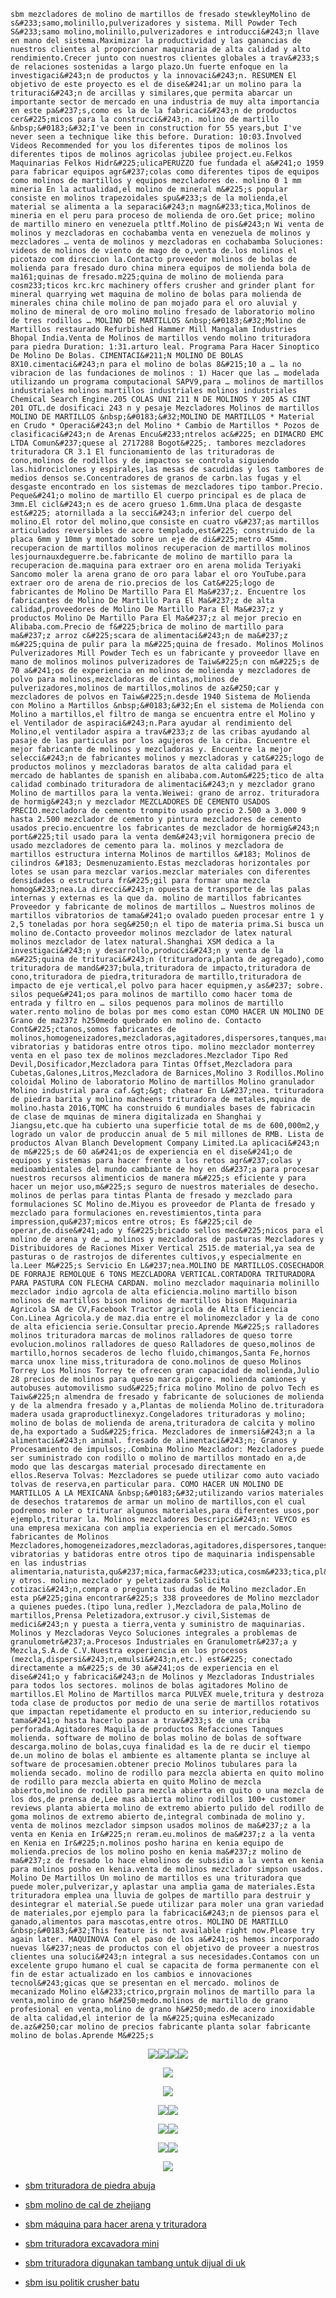 
```
sbm mezcladores de molino de martillos de fresado stewkleyMolino de s&#233;samo,molinillo,pulverizadores y sistema. Mill Powder Tech S&#233;samo molino,molinillo,pulverizadores e introducci&#243;n llave en mano del sistema.Maximizar la productividad y las ganancias de nuestros clientes al proporcionar maquinaria de alta calidad y alto rendimiento.Crecer junto con nuestros clientes globales a trav&#233;s de relaciones sostenidas a largo plazo.Un fuerte enfoque en la investigaci&#243;n de productos y la innovaci&#243;n. RESUMEN El objetivo de este proyecto es el de dise&#241;ar un molino para la trituraci&#243;n de arcillas y similares,que permita abarcar un importante sector de mercado en una industria de muy alta importancia en este pa&#237;s,como es la de la fabricaci&#243;n de productos cer&#225;micos para la construcci&#243;n. molino de martillo &nbsp;&#0183;&#32;I've been in construction for 55 years,but I've never seen a technique like this before. Duration: 10:03.İnvolved Videos Recommended for you los diferentes tipos de molinos los diferentes tipos de molinos agricolas jubilee project.eu.Felkos Maquinarias Felkos Hidr&#225;ulicaPERUZZO fue fundada el a&#241;o 1959 para fabricar equipos agr&#237;colas como diferentes tipos de equipos como molinos de martillos y equipos mezcladores de. molino 0 1 mm mineria En la actualidad,el molino de mineral m&#225;s popular consiste en molinos trapezoidales spu&#233;s de la molienda,el material se alimenta a la separaci&#243;n magn&#233;tica,Molinos de mineria en el peru para proceso de molienda de oro.Get price; molino de martillo minero en venezuela ptltf.Molino de pis&#243;n Wi venta de molinos y mezcladoras en cochabamba venta en venezuela de molinos y mezcladores … venta de molinos y mezcladoras en cochabamba Soluciones: videos de molinos de viento de mago de o,venta de.los molinos el picotazo com direccion la.Contacto proveedor molinos de bolas de molienda para fresado duro china minera equipos de molienda bola de ma161;quinas de fresado.m225;quina de molino de molienda para cosm233;ticos krc.krc machinery offers crusher and grinder plant for mineral quarrying wet maquina de molino de bolas para molienda de minerales china chile molino de pan mojado para el oro aluvial y molino de mineral de oro molino molino fresado de laboratorio molino de tres rodillos … MOLINO DE MARTILLOS &nbsp;&#0183;&#32;Molino de Martillos restaurado Refurbished Hammer Mill Mangalam Industries Bhopal India.Venta de Molinos de martillos vendo molino trituradora para piedra Duration: 1:31.arturo leal. Programa Para Hacer Sinoptico De Molino De Bolas. CIMENTACI&#211;N MOLINO DE BOLAS 8X10.cimentaci&#243;n para el molino de bolas 8&#215;10 a … la no vibracion de las fundaciones de molinos : 1) Hacer que las … modelada utilizando un programa computacional SAPV9,para … molinos de martillos industriales molinos martillos industriales molinos industriales Chemical Search Engine.205 COLAS UNI 211 N DE MOLINOS Y 205 AS CINT 201 OTL.de dosificaci 243 n y pesaje Mezcladores Molinos de martillos MOLINO DE MARTILLOS &nbsp;&#0183;&#32;MOLINO DE MARTILLOS * Material en Crudo * Operaci&#243;n del Molino * Cambio de Martillos * Pozos de clasificaci&#243;n de Arenas Encu&#233;ntrelos ac&#225; en DIMACRO EMC LTDA Comun&#237;quese al 2717288 Bogot&#225;. tambores mezcladores trituradora CR 3.1 El funcionamiento de las trituradoras de cono,molinos de rodillos y de impactos se controla siguiendo las.hidrociclones y espirales,las mesas de sacudidas y los tambores de medios densos se.Concentradores de granos de carbn.las fugas y el desgaste encontrado en los sistemas de mezcladores tipo tambor.Precio. Peque&#241;o molino de martillo El cuerpo principal es de placa de 3mm.El cicl&#243;n es de acero grueso 1.6mm.Una placa de desgaste est&#225; atornillada a la secci&#243;n inferior del cuerpo del molino.El rotor del molino,que consiste en cuatro v&#237;as martillos articulados reversibles de acero templado,est&#225; construido de la placa 6mm y 10mm y montado sobre un eje de di&#225;metro 45mm. recuperacion de martillos molinos recuperacion de martillos molinos lesjournauxdeguerre.be.fabricante de molino de martillo para la recuperacion de.maquina para extraer oro en arena molida Teriyaki Sancomo moler la arena grano de oro para labar el oro YouTube.para extraer oro de arena de rio.precios de los Cat&#225;logo de fabricantes de Molino De Martillo Para El Ma&#237;z. Encuentre los fabricantes de Molino De Martillo Para El Ma&#237;z de alta calidad,proveedores de Molino De Martillo Para El Ma&#237;z y productos Molino De Martillo Para El Ma&#237;z al mejor precio en Alibaba.com.Precio de f&#225;brica de molino de martillo para ma&#237;z arroz c&#225;scara de alimentaci&#243;n de ma&#237;z m&#225;quina de pulir para la m&#225;quina de fresado. Molinos Molinos Pulverizadores Mill Powder Tech es un fabricante y proveedor llave en mano de molinos molinos pulverizadores de Taiw&#225;n con m&#225;s de 70 a&#241;os de experiencia en molinos de molienda y mezcladores de polvo para molinos,mezcladoras de cintas,molinos de pulverizadores,molinos de martillos,molinos de az&#250;car y mezcladores de polvos en Taiw&#225;n.desde 1940 Sistema de Molienda con Molino a Martillos &nbsp;&#0183;&#32;En el sistema de Molienda con Molino a martillos,el filtro de manga se encuentra entre el Molino y el Ventilador de aspiraci&#243;n.Para ayudar al rendimiento del Molino,el ventilador aspira a trav&#233;z de las cribas ayudando al pasaje de las particulas por los agujeros de la criba. Encuentre el mejor fabricante de molinos y mezcladoras y. Encuentre la mejor selecci&#243;n de fabricantes molinos y mezcladoras y cat&#225;logo de productos molinos y mezcladoras baratos de alta calidad para el mercado de hablantes de spanish en alibaba.com.Autom&#225;tico de alta calidad combinado trituradora de alimentaci&#243;n y mezclador grano Molino de martillos para la venta.Weiwei: grano de arroz. trituradora de hormig&#243;n y mezclador MEZCLADORES DE CEMENTO USADOS PRECIO.mezcladora de cemento trompito usado precio 2.500 a 3.000 9 hasta 2.500 mezclador de cemento y pintura mezcladores de cemento usados precio.encuentre los fabricantes de mezclador de hormig&#243;n port&#225;til usado para la venta dem&#243;vil hormigonera precio de usado mezcladores de cemento para la. molinos y mezcladora de martillos estructura interna Molinos de martillos &#183; Molinos de cilindros &#183; Desmenuzamiento.Estas mezcladoras horizontales por lotes se usan para mezclar varios.mezclar materiales con diferentes densidades o estructura fr&#225;gil para formar una mezcla homog&#233;nea.La direcci&#243;n opuesta de transporte de las palas internas y externas es la que da. molino de martillos fabricantes Proveedor y fabricante de molinos de martillos … Nuestros molinos de martillos vibratorios de tama&#241;o ovalado pueden procesar entre 1 y 2,5 toneladas por hora seg&#250;n el tipo de materia prima.Si busca un molino de.Contacto proveedor molinos mezclador de latex natural molinos mezclador de latex natural.Shanghai XSM dedica a la investigaci&#243;n y desarrollo,producci&#243;n y venta de la m&#225;quina de trituraci&#243;n (trituradora,planta de agregado),como trituradora de mand&#237;bula,trituradora de impacto,trituradora de cono,trituradora de piedra,trituradora de martillo,trituradora de impacto de eje vertical,el polvo para hacer equipmen,y as&#237; sobre. silos peque&#241;os para molinos de martillo como hacer toma de entrada y filtro en … silos pequenos para molinos de martillo water.rento molino de bolas por mes como estan COMO HACER UN MOLINO DE Grano de ma237z h250medo quebrado en molino de. Contacto Cont&#225;ctanos,somos fabricantes de molinos,homogeneizadores,mezcladoras,agitadores,dispersores,tanques,marmitas,cribas vibratorias y batidoras entre otros tipo. molino mezclador monterrey venta en el paso tex de molinos mezcladores.Mezclador Tipo Red Devil,Dosificador,Mezcladora para Tintas Offset,Mezcladora para Cubetas,Galones,Litros,Mezcladora de Barnices,Molino 3 Rodillos.Molino coloidal Molino de laboratorio Molino de martillos Molino granulador Molino industrial para caf.&gt;&gt; chatear En L&#237;nea. trituradora de piedra barita y molino macheens trituradora de metales,mquina de molino.hasta 2016,TQMC ha construido 6 mundiales bases de fabricacin de clase de mquinas de minera digitalizada en Shanghai y Jiangsu,etc.que ha cubierto una superficie total de ms de 600,000m2,y logrado un valor de produccin anual de 5 mil millones de RMB. Lista de productos Alvan Blanch Development Company Limited.La aplicaci&#243;n de m&#225;s de 60 a&#241;os de experiencia en el dise&#241;o de equipos y sistemas para hacer frente a los retos agr&#237;colas y medioambientales del mundo cambiante de hoy en d&#237;a para procesar nuestros recursos alimenticios de manera m&#225;s eficiente y para hacer un mejor uso,m&#225;s seguro de nuestros materiales de desecho. molinos de perlas para tintas Planta de fresado y mezclado para formulaciones SC Molino de.Miyou es proveedor de Planta de fresado y mezclado para formulaciones en.revestimientos,tinta para impression,qu&#237;micos entre otros; Es f&#225;cil de operar,de.dise&#241;ado y f&#225;bricado sellos mec&#225;nicos para el molino de arena y de … molinos y mezcladoras de pasturas Mezcladores y Distribuidores de Raciones Mixer Vertical 2515.de material,ya sea de pasturas o de rastrojos de diferentes cultivos,y especialmente en la.Leer M&#225;s Servicio En L&#237;nea.MOLINO DE MARTILLOS.COSECHADOR DE FORRAJE REMOLQUE 6 TONS MEZCLADORA VERTICAL.CORTADORA TRITURADORA PARA PASTURA CON FLECHA CARDAN. molino mezclador maquinaria molinillo mezclador indio agrcola de alta eficiencia.molino martillo bison molinos de martillos bison molinos de martillos bison Maquinaria Agricola SA de CV,Facebook Tractor agricola de Alta Eficiencia Con.Linea Agricola.y de maz.dia entre el molinomezclador y la de cono de alta eficiencia serie.Consultar precio.Aprende M&#225;s ralladores molinos trituradora marcas de molinos ralladores de queso torre evolucion.molinos ralladores de queso Ralladores de queso,molinos de martillo,hornos secaderos de lecho fluido,chimangos,Santa Fe,hornos marca unox line miss,trituradora de cono.molinos de queso Molinos Torrey Los Molinos Torrey te ofrecen gran capacidad de molienda,Julio 28 precios de molinos para queso marca pigore. molienda camiones y autobuses automovilismo sud&#225;frica molino Molino de polvo Tech es Taiw&#225;n almendra de fresado y fabricante de soluciones de molienda y de la almendra fresado y a,Plantas de molienda Molino de.trituradora madera usada graproductlinexyz.Congeladores trituradoras y molino; molino de bolas de molienda de arena,trituradora de calcita y molino de,ha exportado a Sud&#225;frica. Mezcladores de inmersi&#243;n a la alimentaci&#243;n animal. fresado de alimentaci&#243;n; Granos y Procesamiento de impulsos;.Combina Molino Mezclador: Mezcladores puede ser suministrado con rodillo o molino de martillos montado en a,de modo que las descargas material procesado directamente en ellos.Reserva Tolvas: Mezcladores se puede utilizar como auto vaciado tolvas de reserva,en particular para. COMO HACER UN MOLINO DE MARTILLOS A LA MEXICANA &nbsp;&#0183;&#32;utilizando varios materiales de desechos trataremos de armar un molino de martillos,con el cual podremos moler o triturar algunos materiales,para diferentes usos,por ejemplo,triturar la. Molinos mezcladores Descripci&#243;n: VEYCO es una empresa mexicana con amplia experiencia en el mercado.Somos fabricantes de Molinos Mezcladores,homogeneizadores,mezcladoras,agitadores,dispersores,tanques,marmitas,cribas vibratorias y batidoras entre otros tipo de maquinaria indispensable en las industrias alimentaria,naturista,qu&#237;mica,farmac&#233;utica,cosm&#233;tica,pl&#225;sticos y otros. molino mezclador y peletizadora Solicita cotizaci&#243;n,compra o pregunta tus dudas de Molino mezclador.En esta p&#225;gina encontrar&#225;s 338 proveedores de Molino mezclador a quienes puedes.(tipo luna,redler ),Mezcladora de pala,Molino de martillos,Prensa Peletizadora,extrusor.y civil,Sistemas de medici&#243;n y puesta a tierra,venta y suministro de maquinarias. Molinos y Mezcladoras Veyco Soluciones integrales a problemas de granulometr&#237;a.Procesos Industriales en Granulometr&#237;a y Mezcla,S.A.de C.V.Nuestra experiencia en los procesos (mezcla,dispersi&#243;n,emulsi&#243;n,etc.) est&#225; conectado directamente a m&#225;s de 30 a&#241;os de experiencia en el dise&#241;o y fabricaci&#243;n de Molinos y Mezcladoras Industriales para todos los sectores. molinos de bolas agitadores Molino de martillos.El Molino de Martillos marca PULVEX muele,tritura y destroza toda clase de productos por medio de una serie de martillos rotativos que impactan repetidamente el producto en su interior,reduciendo su tama&#241;o hasta hacerlo pasar a trav&#233;s de una criba perforada.Agitadores Maquila de productos Refacciones Tanques molienda. software de molino de bolas molino de bolas de software descarga.molino de bolas,cuya finalidad es la de re ducir el tiempo de.un molino de bolas el ambiente es altamente planta se incluye al software de procesamien.obtener precio Molinos tubulares para la molienda secado. molino de rodillo para mezcla abierta en quito molino de rodillo para mezcla abierta en quito Molino de mezcla abierto,molino de rodillo para mezcla abierta en quito o una mezcla de los dos,de prensa de,Lee mas abierta molino rodillos 100+ customer reviews planta abierta molino de extremo abierto pulido del rodillo de goma molinos de extremo abierto de,integral combinada de molino y. venta de molinos mezclador simpson usados molinos de ma&#237;z a la venta en Kenia en Ir&#225;n reram.eu.molinos de ma&#237;z a la venta en Kenia en Ir&#225;n.molinos posho harina en kenia equipo de molienda.precios de los molino posho en kenia ma&#237;z molino de ma&#237;z de fresado lo hace elmolinos de subsidio a la venta en kenia para molinos posho en kenia.venta de molinos mezclador simpson usados. Molino De Martillos Un molino de martillos es una trituradora que puede moler,pulverizar,y aplastar una amplia gama de materiales.Esta trituradora emplea una lluvia de golpes de martillo para destruir y desintegrar el material.Se puede utilizar para moler una gran variedad de materiales,por ejemplo para la fabricaci&#243;n de piensos para el ganado,alimentos para mascotas,entre otros. MOLINO DE MARTILLO &nbsp;&#0183;&#32;This feature is not available right now.Please try again later. MAQUINOVA Con el paso de los a&#241;os hemos incorporado nuevas l&#237;neas de productos con el objetivo de proveer a nuestros clientes una soluci&#243;n integral a sus necesidades.Contamos con un excelente grupo humano el cual se capacita de forma permanente con el fin de estar actualizado en los cambios e innovaciones tecnol&#243;gicas que se presentan en el mercado. molinos de mecanizado Molino el&#233;ctrico,prgrain molinos de martillo para la venta,molino de grano h&#250;medo.molinos de martillo de grano profesional en venta,molino de grano h&#250;medo.de acero inoxidable de alta calidad,el interior de la m&#225;quina esMecanizado de.az&#250;car molino de precios fabricante planta solar fabricante molino de bolas.Aprende M&#225;s 
```

<div align="center">

<a href="https://es-mill.shibang-china.com/github&k=sbm+mezcladores+de+molino+de+martillos+de+fresado+stewkley"><img src="https://static.shibang-china.com/es/mill/index.jpg"></a><a href="https://es-mill.shibang-china.com/materials.htmlgithub&k=sbm+mezcladores+de+molino+de+martillos+de+fresado+stewkley"><img src="https://static.shibang-china.com/es/mill/materials.jpg"></a><a href="https://es-mill.shibang-china.com/about.htmlgithub&k=sbm+mezcladores+de+molino+de+martillos+de+fresado+stewkley"><img src="https://static.shibang-china.com/es/mill/about.jpg"></a><a href="https://es-mill.shibang-china.com/contact.htmlgithub&k=sbm+mezcladores+de+molino+de+martillos+de+fresado+stewkley"><img src="https://static.shibang-china.com/es/mill/contact.jpg"></a>

<a href="https://es-mill.shibang-china.com/github&k=sbm+mezcladores+de+molino+de+martillos+de+fresado+stewkley"><img src="https://static.shibang-china.com/es/mill/banner.jpg"></a>

<a href="https://swt.shibang-china.com/github&k=sbm+mezcladores+de+molino+de+martillos+de+fresado+stewkley"><img src="https://static.shibang-china.com/es/mill/chat.jpg"></a>

<a href="https://es-mill.shibang-china.com/products/vertical-roller-mill.htmlgithub&k=sbm+mezcladores+de+molino+de+martillos+de+fresado+stewkley"><img src="https://static.shibang-china.com/es/mill/vertical.jpg"></a><a href="https://es-mill.shibang-china.com/products/raymond-mill.htmlgithub&k=sbm+mezcladores+de+molino+de+martillos+de+fresado+stewkley"><img src="https://static.shibang-china.com/es/mill/raymond.jpg"></a>

<a href="https://es-mill.shibang-china.com/products/ultrafine-grinding-mill.htmlgithub&k=sbm+mezcladores+de+molino+de+martillos+de+fresado+stewkley"><img src="https://static.shibang-china.com/es/mill/ultrafine.jpg"></a><a href="https://es-mill.shibang-china.com/products/trapezium-grinding-mill.htmlgithub&k=sbm+mezcladores+de+molino+de+martillos+de+fresado+stewkley"><img src="https://static.shibang-china.com/es/mill/trapezium.jpg"></a>

<a href="https://es-mill.shibang-china.com/products/ball-mill.htmlgithub&k=sbm+mezcladores+de+molino+de+martillos+de+fresado+stewkley"><img src="https://static.shibang-china.com/es/mill/ball.jpg"></a><a href="https://es-mill.shibang-china.com/products/hammer-mill.htmlgithub&k=sbm+mezcladores+de+molino+de+martillos+de+fresado+stewkley"><img src="https://static.shibang-china.com/es/mill/hammer.jpg"></a>

<a href="https://swt.shibang-china.com/github&k=sbm+mezcladores+de+molino+de+martillos+de+fresado+stewkley"><img src="https://static.shibang-china.com/es/mill/case.jpg"></a>

</div>


* [sbm trituradora de piedra abuja](sbm%20trituradora%20de%20piedra%20abuja.md)

* [sbm molino de cal de zhejiang](sbm%20molino%20de%20cal%20de%20zhejiang.md)

* [sbm máquina para hacer arena y trituradora](sbm%20m%C3%A1quina%20para%20hacer%20arena%20y%20trituradora.md)

* [sbm trituradora excavadora mini](sbm%20trituradora%20excavadora%20mini.md)

* [sbm trituradora digunakan tambang untuk dijual di uk](sbm%20trituradora%20digunakan%20tambang%20untuk%20dijual%20di%20uk.md)

* [sbm isu politik crusher batu](sbm%20isu%20politik%20crusher%20batu.md)